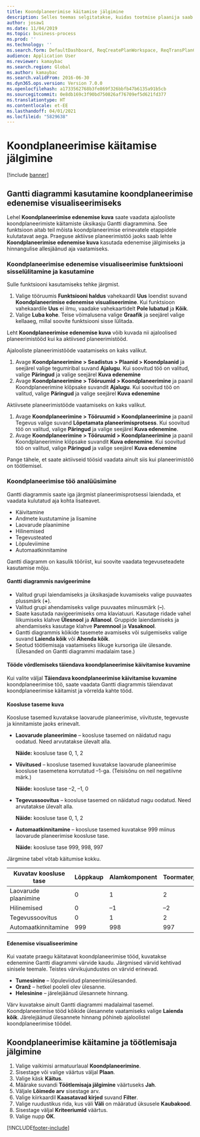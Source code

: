 ```yaml
---
title: Koondplaneerimise käitamise jälgimine
description: Selles teemas selgitatakse, kuidas tootmise plaanija saab näha, kas koondplaneerimise käitamine on pooleli.
author: josaw1
ms.date: 11/04/2019
ms.topic: business-process
ms.prod: ''
ms.technology: ''
ms.search.form: DefaultDashboard, ReqCreatePlanWorkspace, ReqTransPlanCard, SysQueryForm, InventItemIdLookupSimple, ReqLog, ReqProcessTaskTrace
audience: Application User
ms.reviewer: kamaybac
ms.search.region: Global
ms.author: kamaybac
ms.search.validFrom: 2016-06-30
ms.dyn365.ops.version: Version 7.0.0
ms.openlocfilehash: a1733562768b3fe869f326bbfb47b6135a91b5cb
ms.sourcegitcommit: 0e8db169c3f90bd750826af76709ef5d621fd377
ms.translationtype: HT
ms.contentlocale: et-EE
ms.lasthandoff: 04/01/2021
ms.locfileid: "5829638"
---
```

# <a name="monitor-a-master-planning-run"></a>Koondplaneerimise käitamise jälgimine

[!include [banner](../../includes/banner.md)]

## <a name="use-a-gantt-chart-to-visualize-master-planning-progress"></a>Gantti diagrammi kasutamine koondplaneerimise edenemise visualiseerimiseks

Lehel **Koondplaneerimise edenemise kuva** saate vaadata ajalooliste koondplaneerimiste käitamiste üksikasju Gantti diagrammina. See funktsioon aitab teil mõista koondplaneerimise erinevatele etappidele kulutatavat aega. Praeguse aktiivse planeerimistöö jaoks saab lehte **Koondplaneerimise edenemise kuva** kasutada edenemise jälgimiseks ja hinnangulise allesjäänud aja vaatamiseks.

### <a name="turn-on-and-use-the-master-plan-progress-visualization-feature"></a>Koondplaneerimise edenemise visualiseerimise funktsiooni sisselülitamine ja kasutamine

Sulle funktsiooni kasutamiseks tehke järgmist.

1. Valige tööruumis **Funktsiooni haldus** vahekaardil **Uus** loendist suvand **Koondplaneerimise edenemise visualiseerimine**. Kui funktsioon vahekaardile **Uus** ei ilmu, vaadake vahekaartidelt **Pole lubatud** ja **Kõik**.
1. Valige **Luba kohe**. Teise võimalusena valige **Graafik** ja seejärel valige kellaaeg, millal soovite funktsiooni sisse lülitada.

Leht **Koondplaneerimise edenemise kuva** võib kuvada nii ajaloolised planeerimistööd kui ka aktiivsed planeerimistööd. 

Ajalooliste planeerimistööde vaatamiseks on kaks valikut. 

1. Avage **Koondplaneerimine \> Seadistus \> Plaanid \> Koondplaanid** ja seejärel valige tegumiribal suvand **Ajalugu**. Kui soovitud töö on valitud, valige **Päringud** ja valige seejärel **Kuva edenemine**
1. Avage **Koondplaneerimine \> Tööruumid \> Koondplaneerimine** ja paanil Koondplaneerimine klõpsake suvandit **Ajalugu**. Kui soovitud töö on valitud, valige **Päringud** ja valige seejärel **Kuva edenemine**

Aktiivsete planeerimistööde vaatamiseks on kaks valikut. 
1. Avage **Koondplaneerimine \> Tööruumid \> Koondplaneerimine** ja paanil Tegevus valige suvand **Lõpetamata planeerimisprotsess**. Kui soovitud töö on valitud, valige **Päringud** ja valige seejärel **Kuva edenemine**.
1. Avage **Koondplaneerimine \> Tööruumid \> Koondplaneerimine** ja paanil Koondplaneerimine klõpsake suvandit **Kuva edenemine**. Kui soovitud töö on valitud, valige **Päringud** ja valige seejärel **Kuva edenemine**

Pange tähele, et saate aktiivseid töösid vaadata ainult siis kui planeerimistöö on töötlemisel.

### <a name="analyze-a-master-planning-job"></a>Koondplaneerimise töö analüüsimine

Gantti diagrammis saate iga järgmist planeerimisprotsessi laiendada, et vaadata kulutatud aja kohta lisateavet.

- Käivitamine
- Andmete kustutamine ja lisamine
- Laovarude plaanimine
- Hilinemised
- Tegevusteated
- Lõpuleviimine
- Automaatkinnitamine

Gantti diagramm on kasulik tööriist, kui soovite vaadata tegevuseteadete kasutamise mõju.

#### <a name="navigation-in-the-gantt-chart"></a>Gantti diagrammis navigeerimine

- Valitud grupi laiendamiseks ja üksikasjade kuvamiseks valige puuvaates plussmärk (**+**).
- Valitud grupi ahendamiseks valige puuvaates miinusmärk (**–**).
- Saate kasutada navigeerimiseks oma klaviatuuri. Kasutage ridade vahel liikumiseks klahve **Ülesnool** ja **Allanool**. Gruppide laiendamiseks ja ahendamiseks kasutage klahve **Paremnool** ja **Vasaknool**.
- Gantti diagrammis kõikide tasemete avamiseks või sulgemiseks valige suvand **Laienda kõik** või **Ahenda kõik**.
- Seotud töötlemisaja vaatamiseks liikuge kursoriga üle ülesande. (Ülesanded on Gantti diagrammi madalaim tase.)

#### <a name="view-an-additional-master-planning-run-to-compare-jobs"></a>Tööde võrdlemiseks täiendava koondplaneerimise käivitamise kuvamine

Kui valite väljal **Täiendava koondplaneerimise käivitamise kuvamine** koondplaneerimise töö, saate vaadata Gantti diagrammis täiendavat koondplaneerimise käitamist ja võrrelda kahte tööd.

#### <a name="bom-level-display"></a>Koosluse taseme kuva

Koosluse tasemed kuvatakse laovarude planeerimise, viivituste, tegevuste ja kinnitamiste jaoks erinevalt.

- **Laovarude planeerimine** – koosluse tasemed on näidatud nagu oodatud. Need arvutatakse ülevalt alla.

    **Näide:** koosluse tase 0, 1, 2

- **Viivitused** – koosluse tasemed kuvatakse laovarude planeerimise koosluse tasemetena korrutatud –1-ga. (Teisisõnu on neil negatiivne märk.)

    **Näide:** koosluse tase –2, –1, 0

- **Tegevussoovitus** – koosluse tasemed on näidatud nagu oodatud. Need arvutatakse ülevalt alla.

    **Näide:** koosluse tase 0, 1, 2

- **Automaatkinnitamine** – koosluse tasemed kuvatakse 999 miinus laovarude planeerimise koosluse tase.

    **Näide:** koosluse tase 999, 998, 997

Järgmine tabel võtab käitumise kokku.

| Kuvatav koosluse tase | Lõppkaup | Alamkomponent | Toormaterjal |
|---|---|---|---|
| Laovarude plaanimine | 0 | 1 | 2 |
| Hilinemised | 0 | –1 | –2 |
| Tegevussoovitus | 0 | 1 | 2 |
| Automaatkinnitamine | 999 | 998 | 997 |

#### <a name="visualize-progress"></a>Edenemise visualiseerimine

Kui vaatate praegu käitatavat koondplaneerimise tööd, kuvatakse edenemine Gantti diagrammi värvide kaudu. Järgmised värvid kehtivad sinisele teemale. Teistes värvikujundustes on värvid erinevad.

- **Tumesinine** – lõpuleviidud planeerimisülesanded.
- **Oranž** – hetkel pooleli olev ülesanne.
- **Helesinine** – järelejäänud ülesannete hinnang.

Värv kuvatakse ainult Gantti diagrammi madalaimal tasemel. Koondplaneerimise tööd kõikide ülesannete vaatamiseks valige **Laienda kõik**. Järelejäänud ülesannete hinnang põhineb ajaloolistel koondplaneerimise töödel.

## <a name="run-master-planning-and-track-processing-time"></a>Koondplaneerimise käitamine ja töötlemisaja jälgimine

1. Valige vaikimisi armatuurlaual **Koondplaneerimine**.
1. Sisestage või valige väärtus väljal **Plaan**.
1. Valige käsk **Käitus**.
1. Määrake suvandi **Töötlemisaja jälgimine** väärtuseks **Jah**.
1. Väljale **Lõimede arv** sisestage arv.
1. Valige kiirkaardil **Kaasatavad kirjed** suvand **Filter**.
1. Valige ruudustikus rida, kus väli **Väli** on määratud üksusele **Kaubakood**.
1. Sisestage väljal **Kriteeriumid** väärtus.
1. Valige nupp **OK**.


[!INCLUDE[footer-include](../../../includes/footer-banner.md)]